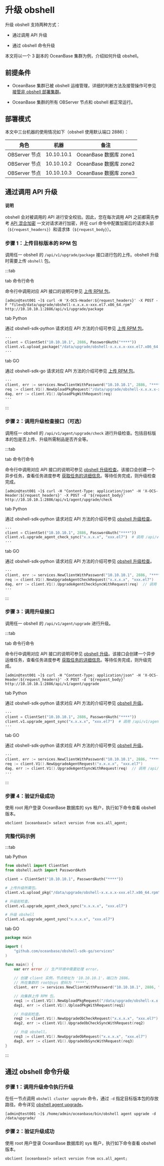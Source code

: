 # 升级 obshell

升级 obshell 支持两种方式：

- 通过调用 API 升级

- 通过 obshell 命令升级

本文将以一个 3 副本的 OceanBase 集群为例，介绍如何升级 obshell。

## 前提条件

- OceanBase 集群已被 obshell 运维管理，详细的判断方法及接管操作可参见 [接管非 obshell 部署集群](../200.cluster-management/300.take-over-non-obshell-deployed-clusters.md)。

- OceanBase 集群的所有 OBServer 节点和 obshell 都正常运行。

## 部署模式

本文中三台机器的使用情况如下（obshell 使用默认端口 2886）：

| 角色 | 机器 | 备注 |
| --- | --- | --- |
| OBServer 节点 | 10.10.10.1 | OceanBase 数据库 zone1 |
| OBServer 节点 | 10.10.10.2 | OceanBase 数据库 zone2 |
| OBServer 节点 | 10.10.10.3 | OceanBase 数据库 zone3 |

## 通过调用 API 升级

<main id="notice" type='explain'>
  <h4>说明</h4>
  <p>obshell 会对被调用的 API 进行安全校验。因此，您在每次调用 API 之前都需先参考 <a href='../../400.obshell-api-reference/20.api-hybrid-encryption.md'>API 混合加密</a> 一文对请求进行加密，并在 curl 命令中配置加密后的请求头部（<code>${request_headers}</code>）和请求体（<code>${request_body}</code>）。</p>
</main>

### 步骤 1：上传目标版本的 RPM 包

调用任一 obshell 的 `/api/v1/upgrade/package` 接口进行包的上传。obshell 升级时需要上传 `obshell` 包。

:::tab

tab 命令行命令

命令行中调用对应 API 接口的说明可参见 [上传 RPM 包](../../400.obshell-api-reference/1500.other-api/900.upload-rpm.md)。

```shell
[admin@test001 ~]$ curl -H 'X-OCS-Header:${request_headers}' -X POST -F "file=@/data/upgrade/obshell-x.x.x.x-xxx.el7.x86_64.rpm" http://10.10.10.1:2886/api/v1/upgrade/package
```

tab Python

通过 obshell-sdk-python 请求对应 API 方法的介绍可参见 [上传 RPM 包](../../500.obshell-sdk-reference/100.python/1500.other-api/900.upload-rpm-of-python.md)。

```python
···
client = ClientSet("10.10.10.1", 2886, PasswordAuth("****"))
client.v1.upload_package("/data/upgrade/obshell-x.x.x.x-xxx.el7.x86_64.rpm")  # 调用 /api/v1/upgrade/package
···
```

tab GO

通过 obshell-sdk-go 请求对应 API 方法的介绍可参见 [上传 RPM 包](../../500.obshell-sdk-reference/200.go/1500.other-api/900.upload-rpm-of-go.md)。

```go
···
client, err := services.NewClientWithPassword("10.10.10.1", 2886, "****")
req := client.V1().NewUploadPkgRequest("/data/upgrade/obshell-x.x.x.x-xxx.el7.x86_64.rpm")  // 调用 /api/v1/upgrade/package
dag, err := client.V1().UploadPkgWithRequest(req)
···
```

:::

### 步骤 2：调用升级检查接口（可选）

调用任一 obshell 的 `/api/v1/agent/upgrade/check` 进行升级检查。包括目标版本的包是否上传、升级所需制品是否齐全等。

:::tab

tab 命令行命令

命令行中调用对应 API 接口的说明可参见 [obshell 升级检查](../../400.obshell-api-reference/100.obshell-management/1000.agent-upgrade-check.md)。该接口会创建一个异步任务，查看任务进度参考 [获取任务的详细信息](../../400.obshell-api-reference/1000.task-management/2000.get-dag-detail.md)。等待任务完成，则升级检查完成。

```shell
[admin@test001 ~]$ curl -H "Content-Type: application/json" -H 'X-OCS-Header:${request_headers}' -X POST -d '${request_body}' http://10.10.10.1:2886/api/v1/agent/upgrade/check
```

tab Python

通过 obshell-sdk-python 请求对应 API 方法的介绍可参见 [obshell 升级检查](../../500.obshell-sdk-reference/100.python/110.obshell-management/1000.agent-upgrade-check-of-python.md)。

```python
···
client = ClientSet("10.10.10.1", 2886, PasswordAuth("****"))
client.v1.upgrade_agent_check_sync("x.x.x.x", "xxx.el7")  # 调用 /api/v1/agent/upgrade/check
···
```

tab GO

通过 obshell-sdk-python 请求对应 API 方法的介绍可参见 [obshell 升级检查](../../500.obshell-sdk-reference/200.go/110.obshell-management/1000.agent-upgrade-check-of-go.md)。

```go
···
client, err := services.NewClientWithPassword("10.10.10.1", 2886, "****")
req := client.V1().NewUpgradeAgentCheckRequest("x.x.x.x", "xxx.el7")
dag, err := client.V1().UpgradeAgentCheckSyncWithRequest(req)  // 调用 /api/v1/agent/upgrade/check
···
```

:::

### 步骤 3：调用升级接口

调用任一 obshell 的 `/api/v1/agent/upgrade` 进行升级。

:::tab

tab 命令行命令

命令行中调用对应 API 接口的说明可参见 [obshell 升级](../../400.obshell-api-reference/100.obshell-management/1200.upgrade-agent.md)。该接口会创建一个异步运维任务，查看任务进度参考 [获取任务的详细信息](../../400.obshell-api-reference/1000.task-management/2000.get-dag-detail.md)。等待任务完成，则升级完成。

```shell
[admin@test001 ~]$ curl -H "Content-Type: application/json" -H 'X-OCS-Header:${request_headers}' -X POST -d '${request_body}' http://10.10.10.1:2886/api/v1/agent/upgrade
```

tab Python

通过 obshell-sdk-python 请求对应 API 方法的介绍可参见 [obshell 升级](../../500.obshell-sdk-reference/100.python/110.obshell-management/1200.upgrade-agent-of-python.md)。

```python
···
client = ClientSet("10.10.10.1", 2886, PasswordAuth("****"))
client.v1.upgrade_agent_sync("x.x.x.x", "xxx.el7")  # 调用 /api/v1/agent/upgrade
···
```

tab GO

通过 obshell-sdk-python 请求对应 API 方法的介绍可参见 [obshell 升级](../../500.obshell-sdk-reference/200.go/110.obshell-management/1200.upgrade-agent-of-go.md)。

```go
···
client, err := services.NewClientWithPassword("10.10.10.1", 2886, "****")
req := client.V1().NewUpgradeAgentRequest("x.x.x.x", "xxx.el7")
dag, err := client.V1().UpgradeAgentSyncWithRequest(req)  // 调用 /api/v1/agent/upgrade
···
```

:::

### 步骤 4：验证升级成功

使用 root 用户登录 OceanBase 数据库的 sys 租户，执行如下命令查看 obshell 版本。

```shell
obclient [oceanbase]> select version from ocs.all_agent;
```

### 完整代码示例

:::tab

tab Python

```python
from obshell import ClientSet
from obshell.auth import PasswordAuth

client = ClientSet("10.10.10.1", PasswordAuth("****"))

# 上传升级所需包。
client.v1.upload_pkg("/data/upgrade/obshell-x.x.x.x-xxx.el7.x86_64.rpm")

# 升级前检查。
client.v1.upgrade_agent_check_sync("x.x.x.x", "xxx.el7")

# 升级 obshell
client.v1.upgrade_agent_sync("x.x.x.x", "xxx.el7")
```

tab GO

```go
package main

import (
    "github.com/oceanbase/obshell-sdk-go/services"
)

func main() {
    var err error // 生产环境中需要处理 error。
    
    // 创建 client 实例，节点地址为 '10.10.10.1'，端口为 2886。
    // 所在集群的 root@sys 密码为 '****'。
    client, err := services.NewClientWithPassword("10.10.10.1", 2886, "***")

    // 向集群上传 RPM 包。
    req1 := client.V1().NewUploadPkgRequest("/data/upgrade/obshell-x.x.x.x-xxx.el7.x86_64.rpm")
    dag1, err := client.V1().UploadPkgWithRequest(req1)

    // 升级前检查。
    req2 := client.V1().NewUpgradeObCheckRequest("x.x.x.x", "xxx.el7")
    dag2, err := client.V1().UpgradeObCheckSyncWithRequest(req2)

    // 升级 obshell。
    req3 := client.V1().NewUpgradeObRequest("x.x.x.x", "xxx.el7")
    dag3, err := client.V1().UpgradeObSyncWithRequest(req3)
}
```

:::

## 通过 obshell 命令升级

### 步骤 1：调用升级命令执行升级

在任一节点调用 `obshell cluster upgrade` 命令，通过 `-d` 指定目标版本包的存放路径。命令详见 [obshell agent upgrade](../../300.obshell-clients/100.agent-commands.md)。

```shell
[admin@test001 ~]$ /home/admin/oceanbase/bin/obshell agent upgrade -d /data/upgrade/
```

### 步骤 2：验证升级成功

使用 root 用户登录 OceanBase 数据库的 sys 租户，执行如下命令查看 obshell 版本。

```shell
obclient [oceanbase]> select version from ocs.all_agent;
```
